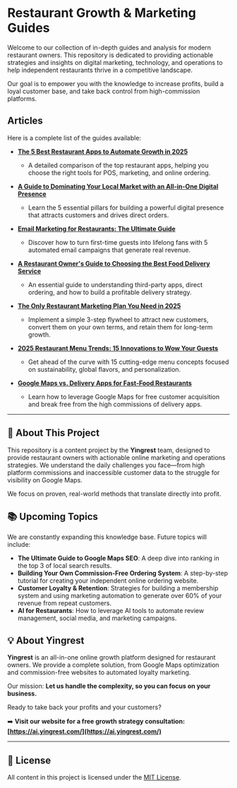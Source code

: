 # Restaurant Growth & Marketing Guides

Welcome to our collection of in-depth guides and analysis for modern restaurant owners. This repository is dedicated to providing actionable strategies and insights on digital marketing, technology, and operations to help independent restaurants thrive in a competitive landscape.

Our goal is to empower you with the knowledge to increase profits, build a loyal customer base, and take back control from high-commission platforms.

## Articles

Here is a complete list of the guides available:

-   **[The 5 Best Restaurant Apps to Automate Growth in 2025](./articles/best-restaurant-apps-2025.md)**
    -   A detailed comparison of the top restaurant apps, helping you choose the right tools for POS, marketing, and online ordering.

-   **[A Guide to Dominating Your Local Market with an All-in-One Digital Presence](./articles/restaurant-digital-presence-guide.md)**
    -   Learn the 5 essential pillars for building a powerful digital presence that attracts customers and drives direct orders.

-   **[Email Marketing for Restaurants: The Ultimate Guide](./articles/restaurant-email-marketing-guide.md)**
    -   Discover how to turn first-time guests into lifelong fans with 5 automated email campaigns that generate real revenue.

-   **[A Restaurant Owner's Guide to Choosing the Best Food Delivery Service](./articles/restaurant-food-delivery-service-guide.md)**
    -   An essential guide to understanding third-party apps, direct ordering, and how to build a profitable delivery strategy.

-   **[The Only Restaurant Marketing Plan You Need in 2025](./articles/restaurant-marketing-plan-2025.md)**
    -   Implement a simple 3-step flywheel to attract new customers, convert them on your own terms, and retain them for long-term growth.

-   **[2025 Restaurant Menu Trends: 15 Innovations to Wow Your Guests](./articles/restaurant-menu-trends-2025.md)**
    -   Get ahead of the curve with 15 cutting-edge menu concepts focused on sustainability, global flavors, and personalization.

-   **[Google Maps vs. Delivery Apps for Fast-Food Restaurants](./articles/google-maps-restaurant-guide.md)**
    -   Learn how to leverage Google Maps for free customer acquisition and break free from the high commissions of delivery apps.

---

## 🚀 About This Project

This repository is a content project by the **Yingrest** team, designed to provide restaurant owners with actionable online marketing and operations strategies. We understand the daily challenges you face—from high platform commissions and inaccessible customer data to the struggle for visibility on Google Maps.

We focus on proven, real-world methods that translate directly into profit.

## 📚 Upcoming Topics

We are constantly expanding this knowledge base. Future topics will include:

-   **The Ultimate Guide to Google Maps SEO**: A deep dive into ranking in the top 3 of local search results.
-   **Building Your Own Commission-Free Ordering System**: A step-by-step tutorial for creating your independent online ordering website.
-   **Customer Loyalty & Retention**: Strategies for building a membership system and using marketing automation to generate over 60% of your revenue from repeat customers.
-   **AI for Restaurants**: How to leverage AI tools to automate review management, social media, and marketing campaigns.

## 💡 About Yingrest

**Yingrest** is an all-in-one online growth platform designed for restaurant owners. We provide a complete solution, from Google Maps optimization and commission-free websites to automated loyalty marketing.

Our mission: **Let us handle the complexity, so you can focus on your business.**

Ready to take back your profits and your customers?

➡️ **Visit our website for a free growth strategy consultation: [https://ai.yingrest.com/](https://ai.yingrest.com/)**

---

## 📄 License

All content in this project is licensed under the [MIT License](./LICENSE).
